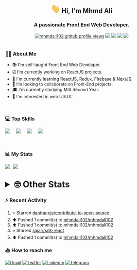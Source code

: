 <h2 align="center"><img src="./Hi.gif" width="30px" height="30px"> Hi, I'm Mhmd Ali</h2>

<h3 align="center">A passionate Front End Web Developer.</h3>

<div align="center">
  <a href="#"><img src="https://komarev.com/ghpvc/?username=mhmdali102&style=for-the-badge&logo=" alt="mhmdali102 github profile views" /></a>
  <a href="https://www.linux.org"><img src="https://img.shields.io/badge/OS-Linux-e06c75?style=for-the-badge&logo=linux" /></a>
	<a href="https://archlinux.org"><img src="https://img.shields.io/badge/DISTRO-Arch-56b6c2?style=for-the-badge&logo=arch-linux" /></a>
	<a href="https://dwm.suckless.org"><img src="https://img.shields.io/badge/WM-DWM-005577?style=for-the-badge&logo=dwm" /></a>
	<a href="https://neovim.io"><img src="https://img.shields.io/badge/IDE-Neovim-98c379?style=for-the-badge&logo=neovim" /></a>
</div>

<br>

### :man_technologist: About Me

- :books: I'm self-taught Front End Web Developer.
- :ballot_box_with_check: I'm currently working on ReactJS projects.
- :dart: I'm currently learning ReactJS, Redux, Firebase & NextJS.
- :eyes: I’m looking to collaborate on Front-End projects.
- :mortar_board: I'm currently studying MIS Second Year.
- :art: I'm interested in web UI/UX.

<br>

### :computer: Top Skills

<div style="display:flex;">
<img width ='36px' src ='https://raw.githubusercontent.com/rahulbanerjee26/githubAboutMeGenerator/main/icons/html.svg' />
<img width ='36px' src ='https://raw.githubusercontent.com/rahulbanerjee26/githubAboutMeGenerator/main/icons/css.svg' />
<img width ='36px' src ='https://raw.githubusercontent.com/rahulbanerjee26/githubAboutMeGenerator/main/icons/javascript.svg' />
<img width ='36px' src ='https://raw.githubusercontent.com/rahulbanerjee26/githubAboutMeGenerator/main/icons/reactjs.svg' />
</div>

<br>
<br>

### :bar_chart: My Stats

<img src="https://github-readme-stats.vercel.app/api?username=mhmdali102&show_icons=true&locale=en" width="49%" /><span style="display:inline-block;width:2%"></span><img src="https://github-readme-streak-stats.herokuapp.com/?user=mhmdali102&" width="49%" />

<br>

<details>
<summary style="font-size: 1.75rem; font-weight: bold;"><strong style="font-size: 1.75rem; font-weight: bold;"> 🤓 Other Stats </strong></summary>
<br>

<!--START_SECTION:waka-->
![Lines of code](https://img.shields.io/badge/From%20Hello%20World%20I%27ve%20Written-242%20Thousand%20lines%20of%20code-blue)

**🐱 My GitHub Data** 

> 🏆 743 Contributions in the Year 2022
 > 
> 📦 332.7 kB Used in GitHub's Storage 
 > 
> 💼 Opted to Hire
 > 
> 📜 19 Public Repositories 
 > 
> 🔑 6 Private Repositories  
 > 
**I'm a Night 🦉** 

```text
🌞 Morning    90 commits     ██░░░░░░░░░░░░░░░░░░░░░░░   10.65% 
🌆 Daytime    164 commits    ████░░░░░░░░░░░░░░░░░░░░░   19.41% 
🌃 Evening    355 commits    ██████████░░░░░░░░░░░░░░░   42.01% 
🌙 Night      236 commits    ███████░░░░░░░░░░░░░░░░░░   27.93%

```
📅 **I'm Most Productive on Monday** 

```text
Monday       154 commits    ████░░░░░░░░░░░░░░░░░░░░░   18.22% 
Tuesday      113 commits    ███░░░░░░░░░░░░░░░░░░░░░░   13.37% 
Wednesday    113 commits    ███░░░░░░░░░░░░░░░░░░░░░░   13.37% 
Thursday     101 commits    ███░░░░░░░░░░░░░░░░░░░░░░   11.95% 
Friday       95 commits     ██░░░░░░░░░░░░░░░░░░░░░░░   11.24% 
Saturday     130 commits    ███░░░░░░░░░░░░░░░░░░░░░░   15.38% 
Sunday       139 commits    ████░░░░░░░░░░░░░░░░░░░░░   16.45%

```


📊 **This Week I Spent My Time On** 

```text
⌚︎ Time Zone: Asia/Beirut

💬 Programming Languages: 
TypeScript               19 hrs 14 mins      ████████████████████░░░░░   81.06% 
JavaScript               1 hr 27 mins        █░░░░░░░░░░░░░░░░░░░░░░░░   6.13% 
JSON                     1 hr                █░░░░░░░░░░░░░░░░░░░░░░░░   4.24% 
Markdown                 30 mins             ░░░░░░░░░░░░░░░░░░░░░░░░░   2.15% 
conf                     28 mins             ░░░░░░░░░░░░░░░░░░░░░░░░░   2.03%

🔥 Editors: 
Neovim                   23 hrs 44 mins      █████████████████████████   100.0%

🐱‍💻 Projects: 
canadiansouq.com         16 hrs 49 mins      █████████████████░░░░░░░░   70.86% 
mhmdali102               3 hrs 51 mins       ████░░░░░░░░░░░░░░░░░░░░░   16.23% 
dogehouse                2 hrs 15 mins       ██░░░░░░░░░░░░░░░░░░░░░░░   9.47% 
ReactJS                  11 mins             ░░░░░░░░░░░░░░░░░░░░░░░░░   0.82% 
ReactJS-ReduxToolkit-Shop11 mins             ░░░░░░░░░░░░░░░░░░░░░░░░░   0.78%

💻 Operating System: 
Linux                    23 hrs 44 mins      █████████████████████████   100.0%

```

**I Mostly Code in JavaScript** 

```text
JavaScript               11 repos            █████████████░░░░░░░░░░░░   52.38% 
Python                   3 repos             ███░░░░░░░░░░░░░░░░░░░░░░   14.29% 
HTML                     1 repo              █░░░░░░░░░░░░░░░░░░░░░░░░   4.76% 
PHP                      1 repo              █░░░░░░░░░░░░░░░░░░░░░░░░   4.76% 
CSS                      1 repo              █░░░░░░░░░░░░░░░░░░░░░░░░   4.76%

```



 Last Updated on 10/09/2022 18:54:54 UTC
<!--END_SECTION:waka-->

</details>

### :zap: Recent Activity

<!--RECENT_ACTIVITY:start-->
1. ⭐ Starred [danthareja/contribute-to-open-source](https://github.com/danthareja/contribute-to-open-source)
2. ⬆️ Pushed 1 commit(s) to [mhmdali102/mhmdali102](https://github.com/mhmdali102/mhmdali102)
3. ⬆️ Pushed 1 commit(s) to [mhmdali102/mhmdali102](https://github.com/mhmdali102/mhmdali102)
4. ⭐ Starred [sajari/sdk-react](https://github.com/sajari/sdk-react)
5. ⬆️ Pushed 1 commit(s) to [mhmdali102/mhmdali102](https://github.com/mhmdali102/mhmdali102)
<!--RECENT_ACTIVITY:end-->

### :inbox_tray: How to reach me

[![Gmail](https://img.shields.io/badge/Gmail-D14836?style=for-the-badge&logo=gmail&logoColor=white)](mailto:mhmdalihsen102@gmail.com)
[![Twitter](https://img.shields.io/badge/Twitter-1DA1F2?style=for-the-badge&logo=twitter&logoColor=white)](https://twitter.com/MhmdAliHsen)
[![LinkedIn](https://img.shields.io/badge/LinkedIn-0077B5?style=for-the-badge&logo=linkedin&logoColor=white)](https://www.linkedin.com/in/mhmd-ali-hsen-66b0671b7/)
[![Telegram](https://img.shields.io/badge/Telegram-2CA5E0?style=for-the-badge&logo=telegram&logoColor=white&bgColor=black)](https://t.me/mhmdalihsen)
